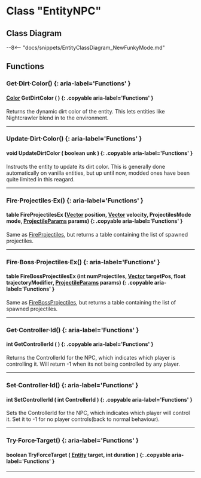 # Class "EntityNPC"

## Class Diagram
--8<-- "docs/snippets/EntityClassDiagram_NewFunkyMode.md"
## Functions

### Get·Dirt·Color() {: aria-label='Functions' }
#### [Color](https://wofsauge.github.io/IsaacDocs/rep/Color.html) GetDirtColor ( ) {: .copyable aria-label='Functions' }
Returns the dynamic dirt color of the entity. This lets entities like Nightcrawler blend in to the environment.

___
### Update·Dirt·Color() {: aria-label='Functions' }
#### void UpdateDirtColor ( boolean unk ) {: .copyable aria-label='Functions' }
Instructs the entity to update its dirt color. This is generally done automatically on vanilla entities, but up until now, modded ones have been quite limited in this reagard.

___
### Fire·Projectiles·Ex() {: aria-label='Functions' }
#### table FireProjectilesEx ([Vector](https://moddingofisaac.com/docs/rep/Vector.html) position, [Vector](https://moddingofisaac.com/docs/rep/Vector.html) velocity, ProjectilesMode mode, [ProjectileParams](https://moddingofisaac.com/docs/rep/ProjectileParams.html) params) {: .copyable aria-label='Functions' }
Same as [FireProjectiles](https://moddingofisaac.com/docs/rep/EntityNPC.html#fireprojectiles), but returns a table containing the list of spawned projectiles.

___
### Fire·Boss·Projectiles·Ex() {: aria-label='Functions' }
#### table FireBossProjectilesEx (int numProjectiles, [Vector](https://moddingofisaac.com/docs/rep/Vector.html) targetPos, float trajectoryModifier, [ProjectileParams](https://moddingofisaac.com/docs/rep/ProjectileParams.html) params) {: .copyable aria-label='Functions' }
Same as [FireBossProjectiles](https://moddingofisaac.com/docs/rep/EntityNPC.html#firebossprojectiles), but returns a table containing the list of spawned projectiles.

___
### Get·Controller·Id() {: aria-label='Functions' }
#### int GetControllerId ( ) {: .copyable aria-label='Functions' }
Returns the ControllerId for the NPC, which indicates which player is controlling it. Will return -1 when its not being controlled by any player.

___
### Set·Controller·Id() {: aria-label='Functions' }
#### int SetControllerId ( int ControllerId ) {: .copyable aria-label='Functions' }
Sets the ControllerId for the NPC, which indicates which player will control it. Set it to -1 for no player controls(back to normal behaviour).

___
### Try·Force·Target() {: aria-label='Functions' }
#### boolean TryForceTarget ( [Entity](Entity.md) target, int duration ) {: .copyable aria-label='Functions' }

___
